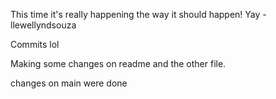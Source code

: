 This time it's really happening the way it should happen!
Yay
-llewellyndsouza


Commits lol

Making some changes on readme and the other file.

changes on main were done

